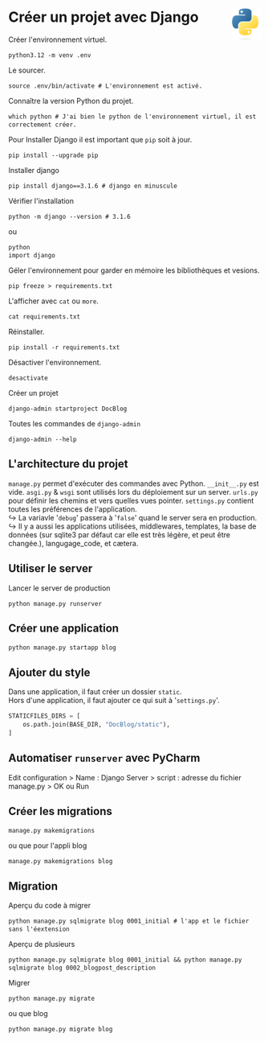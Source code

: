 # **Créer un projet avec Django** <a href="../../"><img align="right" src="../../assets/Python-logo-notext.svg" alt="Python" height="64px"></a>
Créer l'environnement virtuel.
```pwsh
python3.12 -m venv .env
```
<!-- ou venvv -->
Le sourcer<!-- en allant chercher le fichier `activate` dans `venv` ou `env`. Sourcer veut dire activer. -->.
```pwsh
source .env/bin/activate # L'environnement est activé.
```
Connaître la version Python du projet.
```pwsh
which python # J'ai bien le python de l'environnement virtuel, il est correctement créer.
```
Pour Installer Django il est important que `pip` soit à jour.
```pwsh
pip install --upgrade pip
```
Installer django
```pwsh
pip install django==3.1.6 # django en minuscule
```
Vérifier l'installation
```pwsh
python -m django --version # 3.1.6
```
ou
```pwsh
python
import django
```
Géler l'environnement pour garder en mémoire les bibliothèques et vesions.
```pwsh
pip freeze > requirements.txt
```
L'afficher avec `cat` ou `more`.
```pwsh
cat requirements.txt
```
Réinstaller.
```pwsh
pip install -r requirements.txt
```
Désactiver l'environnement.
```pwsh
desactivate
```
Créer un projet
```pwsh
django-admin startproject DocBlog
```
Toutes les commandes de `django-admin`
```pwsh
django-admin --help
```
## **L'architecture du projet**
`manage.py` permet d'exécuter des commandes avec Python.
`__init__.py` est vide.
`asgi.py` & `wsgi` sont utilisés lors du déploiement sur un server.
`urls.py` pour définir les chemins et vers quelles vues pointer.
`settings.py` contient toutes les préférences de l'application.  
↪ La variavle '`debug`' passera à '`false`' quand le server sera en production.  
↪ Il y a aussi les applications utilisées, middlewares, templates, la base de données (sur sqlite3 par défaut car elle est très légère, et peut être changée.), langugage_code, et cætera.
## **Utiliser le server**
Lancer le server de production
```pwsh
python manage.py runserver
```
## **Créer une application <!-- (dans le projet)-->**
```pwsh
python manage.py startapp blog
```
## **Ajouter du style**
Dans une application, il faut créer un dossier `static`.  
Hors d'une application, il faut ajouter ce qui suit à '`settings.py`'.
```py
STATICFILES_DIRS = [
    os.path.join(BASE_DIR, "DocBlog/static"),
]
```
## **Automatiser `runserver` avec PyCharm**
Edit configuration > Name : Django Server > script : adresse du fichier manage.py > OK ou Run
## **Créer les migrations**
```pwsh
manage.py makemigrations 
```
ou que pour l'appli blog
```pwsh
manage.py makemigrations blog
```
## **Migration**
Aperçu du code à migrer
```pwsh
python manage.py sqlmigrate blog 0001_initial # l'app et le fichier sans l'éextension
```
Aperçu de plusieurs
```pwsh
python manage.py sqlmigrate blog 0001_initial && python manage.py sqlmigrate blog 0002_blogpost_description
```
Migrer
```pwsh
python manage.py migrate
```
ou que blog
```pwsh
python manage.py migrate blog
```